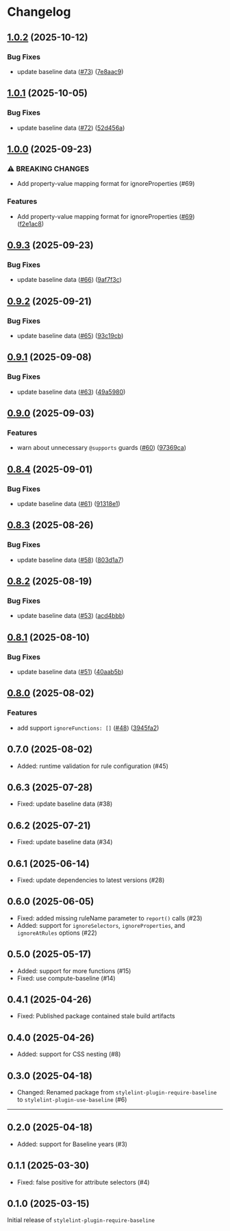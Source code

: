 # Changelog

## [1.0.2](https://github.com/ryo-manba/stylelint-plugin-use-baseline/compare/v1.0.1...v1.0.2) (2025-10-12)

### Bug Fixes

* update baseline data ([#73](https://github.com/ryo-manba/stylelint-plugin-use-baseline/issues/73)) ([7e8aac9](https://github.com/ryo-manba/stylelint-plugin-use-baseline/commit/7e8aac99e4d6c789ae474fc194474573b5b529e7))

## [1.0.1](https://github.com/ryo-manba/stylelint-plugin-use-baseline/compare/v1.0.0...v1.0.1) (2025-10-05)

### Bug Fixes

* update baseline data ([#72](https://github.com/ryo-manba/stylelint-plugin-use-baseline/issues/72)) ([52d456a](https://github.com/ryo-manba/stylelint-plugin-use-baseline/commit/52d456abf2b817967de8029d6f5dbb96801ff51c))

## [1.0.0](https://github.com/ryo-manba/stylelint-plugin-use-baseline/compare/v0.9.3...v1.0.0) (2025-09-23)

### ⚠ BREAKING CHANGES

* Add property-value mapping format for ignoreProperties (#69)

### Features

* Add property-value mapping format for ignoreProperties ([#69](https://github.com/ryo-manba/stylelint-plugin-use-baseline/issues/69)) ([f2e1ac8](https://github.com/ryo-manba/stylelint-plugin-use-baseline/commit/f2e1ac86f7c6b00e8ad227124c58e1c7b6ea43c9))

## [0.9.3](https://github.com/ryo-manba/stylelint-plugin-use-baseline/compare/v0.9.2...v0.9.3) (2025-09-23)

### Bug Fixes

* update baseline data ([#66](https://github.com/ryo-manba/stylelint-plugin-use-baseline/issues/66)) ([9af7f3c](https://github.com/ryo-manba/stylelint-plugin-use-baseline/commit/9af7f3c117b4726845f96ac6029c7167c60f6c16))

## [0.9.2](https://github.com/ryo-manba/stylelint-plugin-use-baseline/compare/v0.9.1...v0.9.2) (2025-09-21)

### Bug Fixes

* update baseline data ([#65](https://github.com/ryo-manba/stylelint-plugin-use-baseline/issues/65)) ([93c19cb](https://github.com/ryo-manba/stylelint-plugin-use-baseline/commit/93c19cbae31f232bf0e27995350a5183102198ff))

## [0.9.1](https://github.com/ryo-manba/stylelint-plugin-use-baseline/compare/v0.9.0...v0.9.1) (2025-09-08)

### Bug Fixes

* update baseline data ([#63](https://github.com/ryo-manba/stylelint-plugin-use-baseline/issues/63)) ([49a5980](https://github.com/ryo-manba/stylelint-plugin-use-baseline/commit/49a5980cb6abc3f5030e0ce02bf71deb500d62a2))

## [0.9.0](https://github.com/ryo-manba/stylelint-plugin-use-baseline/compare/v0.8.4...v0.9.0) (2025-09-03)

### Features

* warn about unnecessary `@supports` guards ([#60](https://github.com/ryo-manba/stylelint-plugin-use-baseline/issues/60)) ([97369ca](https://github.com/ryo-manba/stylelint-plugin-use-baseline/commit/97369ca783e563199d42a9dff9be3ea00982117d))

## [0.8.4](https://github.com/ryo-manba/stylelint-plugin-use-baseline/compare/v0.8.3...v0.8.4) (2025-09-01)

### Bug Fixes

* update baseline data ([#61](https://github.com/ryo-manba/stylelint-plugin-use-baseline/issues/61)) ([91318e1](https://github.com/ryo-manba/stylelint-plugin-use-baseline/commit/91318e1cf25d07b9bda6f5542289a95cdaeb0ee8))

## [0.8.3](https://github.com/ryo-manba/stylelint-plugin-use-baseline/compare/v0.8.2...v0.8.3) (2025-08-26)

### Bug Fixes

* update baseline data ([#58](https://github.com/ryo-manba/stylelint-plugin-use-baseline/issues/58)) ([803d1a7](https://github.com/ryo-manba/stylelint-plugin-use-baseline/commit/803d1a74ceb49e8ed0f7e932886c05898b786b6e))

## [0.8.2](https://github.com/ryo-manba/stylelint-plugin-use-baseline/compare/v0.8.1...v0.8.2) (2025-08-19)

### Bug Fixes

* update baseline data ([#53](https://github.com/ryo-manba/stylelint-plugin-use-baseline/issues/53)) ([acd4bbb](https://github.com/ryo-manba/stylelint-plugin-use-baseline/commit/acd4bbbd71e641b0809910a3a5a72f1f93a98e15))

## [0.8.1](https://github.com/ryo-manba/stylelint-plugin-use-baseline/compare/v0.8.0...v0.8.1) (2025-08-10)

### Bug Fixes

* update baseline data ([#51](https://github.com/ryo-manba/stylelint-plugin-use-baseline/issues/51)) ([40aab5b](https://github.com/ryo-manba/stylelint-plugin-use-baseline/commit/40aab5bbea212f327db2a5c195e84f875727236d))

## [0.8.0](https://github.com/ryo-manba/stylelint-plugin-use-baseline/compare/v0.7.1...v0.8.0) (2025-08-02)

### Features

* add support `ignoreFunctions: []` ([#48](https://github.com/ryo-manba/stylelint-plugin-use-baseline/issues/48)) ([3945fa2](https://github.com/ryo-manba/stylelint-plugin-use-baseline/commit/3945fa2d571bd5079f0c26b1faaf66fd842d5497))

## 0.7.0 (2025-08-02)

- Added: runtime validation for rule configuration (#45)

## 0.6.3 (2025-07-28)

- Fixed: update baseline data (#38)

## 0.6.2 (2025-07-21)

- Fixed: update baseline data (#34)

## 0.6.1 (2025-06-14)

- Fixed: update dependencies to latest versions (#28)

## 0.6.0 (2025-06-05)

- Fixed: added missing ruleName parameter to `report()` calls (#23)
- Added: support for `ignoreSelectors`, `ignoreProperties`, and `ignoreAtRules` options (#22)

## 0.5.0 (2025-05-17)

- Added: support for more functions (#15)
- Fixed: use compute-baseline (#14)

## 0.4.1 (2025-04-26)

- Fixed: Published package contained stale build artifacts

## 0.4.0 (2025-04-26)

- Added: support for CSS nesting (#8)

## 0.3.0 (2025-04-18)

- Changed: Renamed package from `stylelint-plugin-require-baseline` to `stylelint-plugin-use-baseline` (#6)

---

## 0.2.0 (2025-04-18)

- Added: support for Baseline years (#3)

## 0.1.1 (2025-03-30)

- Fixed: false positive for attribute selectors (#4)

## 0.1.0 (2025-03-15)

Initial release of `stylelint-plugin-require-baseline`
